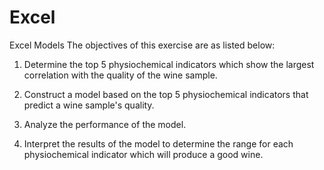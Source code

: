 # Excel
Excel Models
The objectives of this exercise are as listed below:

1. Determine the top 5 physiochemical indicators which show the largest correlation with the quality of the wine sample.

2. Construct a model based on the top 5 physiochemical indicators that predict a wine sample's quality.

3. Analyze the performance of the model.

4. Interpret the results of the model to determine the range for each physiochemical indicator which will produce a good wine.
